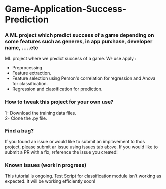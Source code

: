 # Game-Application-Success-Prediction

### A ML project which predict success of a game depending on some features such as generes, in app purchase, developer name, .....etc

ML project where we predict success of a game. We use apply :<br>
- Preprocessing.<br>
- Feature extraction.<br>
- Feature selection using Person's correlation for regression and Anova for classification.<br>
- Regression and classification for prediction.<br>


### How to tweak this project for your own use?
1- Download the training data files.<br>
2- Clone the .py file.<br>

### Find a bug?
If you found an issue or would like to submit an improvement to thos project, please submit an issue using issues tab above. If you would like to submit a PR with a fix, reference the issue you created!
 
### Known issues (work in progress)
This tutorial is ongoing. Test Script for classification module isn't working as expected. It will be working efficiently soon!
</p>

